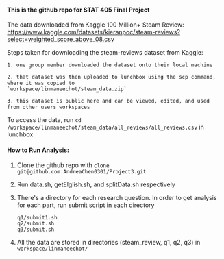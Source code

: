 #### This is the github repo for STAT 405 Final Project

The data downloaded from Kaggle 100 Million+ Steam Review: https://www.kaggle.com/datasets/kieranpoc/steam-reviews?select=weighted_score_above_08.csv 

Steps taken for downloading the steam-reviews dataset from Kaggle:

    1. one group member downloaded the dataset onto their local machine
    
    2. that dataset was then uploaded to lunchbox using the scp command, where it was copied to 
    `workspace/linmaneechot/steam_data.zip`
    
    3. this dataset is public here and can be viewed, edited, and used from other users workspaces
    
To access the data, run `cd /workspace/linmaneechot/steam_data/all_reviews/all_reviews.csv` in lunchbox


#### How to Run Analysis:

1. Clone the github repo with `clone git@github.com:AndreaChen0301/Project3.git`

2. Run data.sh, getElglish.sh, and splitData.sh respectively

3. There's a directory for each research question. In order to get analysis for each part, run submit script in each directory

       q1/submit1.sh
       q2/submit.sh
       q3/submit.sh

4. All the data are stored in directories (steam_review, q1, q2, q3) in `workspace/linmaneechot/`
